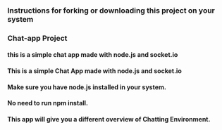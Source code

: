 ### Instructions for forking or downloading this project on your system
### Chat-app Project
#### this is a simple chat app made with node.js and socket.io
#### This is a simple Chat App made with node.js and socket.io
#### Make sure you have node.js installed in your system. 
#### No need to run npm install.
#### This app will give you a different overview of Chatting Environment.


